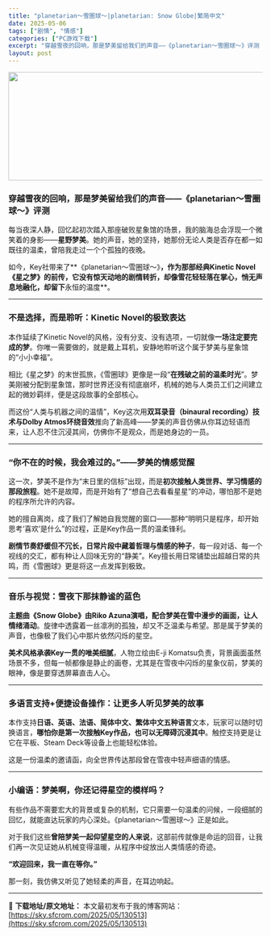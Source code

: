 ```yaml
---
title: "planetarian～雪圏球～|planetarian: Snow Globe|繁简中文"
date: 2025-05-06
tags: ["剧情", "情感"]
categories: ["PC游戏下载"]
excerpt: "穿越雪夜的回响，那是梦美留给我们的声音——《planetarian～雪圈球～》评测 每当夜深人静，回忆起初次踏入那座破败星象馆的场景，我的脑海总会浮现一个微笑着的身影——星野梦美。她的声音，她的坚持，她那份无论人类是否存在都一如既往的温柔，曾陪我走过一个个孤独的夜晚。 如今，Key社带来了**《pl&hellip;"
layout: post
---
```


<img class="aligncenter size-full wp-image-130515" src="https://sky.sfcrom.com/wp-content/uploads/2025/05/2025050603013666.webp" alt="" width="660" height="215" />
<h3 class="" data-start="132" data-end="181"><strong data-start="136" data-end="181">穿越雪夜的回响，那是梦美留给我们的声音——《planetarian～雪圈球～》评测</strong></h3>
<p class="" data-start="183" data-end="279">每当夜深人静，回忆起初次踏入那座破败星象馆的场景，我的脑海总会浮现一个微笑着的身影——<strong data-start="226" data-end="234">星野梦美</strong>。她的声音，她的坚持，她那份无论人类是否存在都一如既往的温柔，曾陪我走过一个个孤独的夜晚。</p>
<p class="" data-start="281" data-end="387">如今，Key社带来了**《planetarian～雪圈球～》<strong data-start="311" data-end="379">，作为那部经典Kinetic Novel《星之梦》的前传，它没有惊天动地的剧情转折，却像雪花轻轻落在掌心，悄无声息地融化，却留下</strong>永恒的温度**。</p>


<hr class="" data-start="389" data-end="392" />

<h3 class="" data-start="394" data-end="430"><strong data-start="398" data-end="430">不是选择，而是聆听：Kinetic Novel的极致表达</strong></h3>
<p class="" data-start="432" data-end="520">本作延续了Kinetic Novel的风格，没有分支、没有选项，一切就像<strong data-start="468" data-end="481">一场注定要完成的梦</strong>。你唯一需要做的，就是戴上耳机，安静地聆听这个属于梦美与星象馆的“小小幸福”。</p>
<p class="" data-start="522" data-end="618">相比《星之梦》的末世孤旅，《雪圈球》更像是一段“<strong data-start="546" data-end="560">在残破之前的温柔时光</strong>”。梦美刚被分配到星象馆，那时世界还没有彻底崩坏，机械的她与人类员工们之间建立起的微妙羁绊，便是这段故事的全部核心。</p>
<p class="" data-start="620" data-end="739">而这份“人类与机器之间的温情”，Key这次用<strong data-start="642" data-end="688">双耳录音（binaural recording）技术与Dolby Atmos环绕音效</strong>推向了新高峰——梦美的声音仿佛从你耳边轻语而来，让人忍不住沉浸其间，仿佛你不是观众，而是她身边的一员。</p>


<hr class="" data-start="741" data-end="744" />

<h3 class="" data-start="746" data-end="778"><strong data-start="750" data-end="778">“你不在的时候，我会难过的。”——梦美的情感觉醒</strong></h3>
<p class="" data-start="780" data-end="868">这一次，梦美不是作为“末日里的信标”出现，而是<strong data-start="803" data-end="825">初次接触人类世界、学习情感的那段旅程</strong>。她不是故障，而是开始有了“想自己去看看星星”的冲动，哪怕那不是她的程序所允许的内容。</p>
<p class="" data-start="870" data-end="935">她的擅自离岗，成了我们了解她自我觉醒的窗口——那种“明明只是程序，却开始思考‘喜欢’是什么”的过程，正是Key作品一贯的温柔锋利。</p>
<p class="" data-start="937" data-end="1035"><strong data-start="937" data-end="967">剧情节奏舒缓但不冗长，日常片段中藏着哲理与情感的种子</strong>，每一段对话、每一个视线的交汇，都有种让人回味无穷的“静美”。Key擅长用日常铺垫出超越日常的共鸣，而《雪圈球》更是将这一点发挥到极致。</p>


<hr class="" data-start="1037" data-end="1040" />

<h3 class="" data-start="1042" data-end="1066"><strong data-start="1046" data-end="1066">音乐与视觉：雪夜下那抹静谧的蓝色</strong></h3>
<p class="" data-start="1068" data-end="1173"><strong data-start="1068" data-end="1120">主题曲《Snow Globe》由Riko Azuna演唱，配合梦美在雪中漫步的画面，让人情绪涌动</strong>。旋律中透露着一丝凛冽的孤独，却又不乏温柔与希望。那是属于梦美的声音，也像极了我们心中那片依然闪烁的星空。</p>
<p class="" data-start="1175" data-end="1273"><strong data-start="1175" data-end="1195">美术风格承袭Key一贯的唯美细腻</strong>，人物立绘由E-ji Komatsu负责，背景画面虽然场景不多，但每一帧都像是静止的画卷，尤其是在雪夜中闪烁的星象仪前，梦美的眼神，像是要穿透屏幕直击人心。</p>


<hr class="" data-start="1275" data-end="1278" />

<h3 class="" data-start="1280" data-end="1312"><strong data-start="1284" data-end="1312">多语言支持+便捷设备操作：让更多人听见梦美的故事</strong></h3>
<p class="" data-start="1314" data-end="1421">本作支持<strong data-start="1318" data-end="1344">日语、英语、法语、简体中文、繁体中文五种语言</strong>文本，玩家可以随时切换语言，<strong data-start="1358" data-end="1387">哪怕你是第一次接触Key作品，也可以无障碍沉浸其中</strong>。触控支持更是让它在平板、Steam Deck等设备上也能轻松体验。</p>
<p class="" data-start="1423" data-end="1455">这是一份温柔的邀请函，向全世界传达那段曾在雪夜中轻声细语的情感。</p>


<hr class="" data-start="1457" data-end="1460" />

<h3 class="" data-start="1462" data-end="1489"><strong data-start="1466" data-end="1489">小编语：梦美啊，你还记得星空的模样吗？</strong></h3>
<p class="" data-start="1491" data-end="1565">有些作品不需要宏大的背景或复杂的机制，它只需要一句温柔的问候，一段细腻的回忆，就能直达玩家的内心深处。《planetarian～雪圈球～》正是如此。</p>
<p class="" data-start="1567" data-end="1637">对于我们这些<strong data-start="1573" data-end="1591">曾陪梦美一起仰望星空的人来说</strong>，这部前传就像是命运的回音，让我们再一次见证她从机械变得温暖，从程序中绽放出人类情感的奇迹。</p>
<p class="" data-start="1639" data-end="1657"><strong data-start="1639" data-end="1657">“欢迎回来，我一直在等你。”</strong></p>
<p class="" data-start="1659" data-end="1683">那一刻，我仿佛又听见了她轻柔的声音，在耳边响起。</p>

---
📖 **下载地址/原文地址：** 本文最初发布于我的博客网站：[https://sky.sfcrom.com/2025/05/130513](https://sky.sfcrom.com/2025/05/130513)
